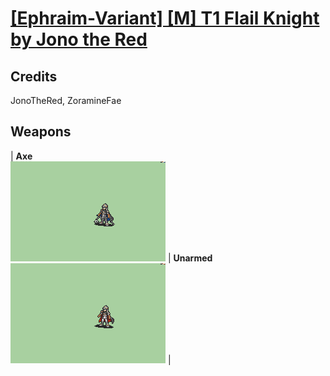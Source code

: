 # [\[Ephraim-Variant\] \[M\] T1 Flail Knight by Jono the Red](./)
## Credits

JonoTheRed, ZoramineFae

## Weapons

| <b>Axe</b><br/><img alt="Axe animation" src="./4.%20Axe/Axe.gif"/> | <b>Unarmed</b><br/><img alt="Unarmed animation" src="./8.%20Unarmed/Unarmed.gif"/> |
